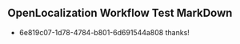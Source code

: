 ## OpenLocalization Workflow Test MarkDown
* 6e819c07-1d78-4784-b801-6d691544a808 thanks!

<!--HONumber=Aug16_HO1-->


